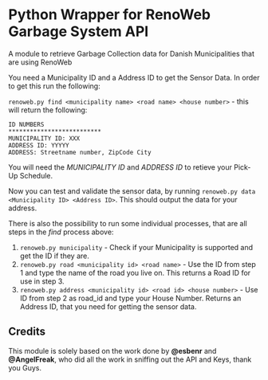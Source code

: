 # Python Wrapper for RenoWeb Garbage System API

A module to retrieve Garbage Collection data for Danish Municipalities that are using RenoWeb

You need a Municipality ID and a Address ID to get the Sensor Data. In order to get this run the following:

`renoweb.py find <municipality name> <road name> <house number>` - this will return the following:

````
ID NUMBERS
**************************
MUNICIPALITY ID: XXX
ADDRESS ID: YYYYY
ADDRESS: Streetname number, ZipCode City
````

You will need the *MUNICIPALITY ID* and *ADDRESS ID* to retieve your Pick-Up Schedule.

Now you can test and validate the sensor data, by running `renoweb.py data <Municipality ID> <Address ID>`. This should output the data for your address.

There is also the possibility to run some individual processes, that are all steps in the *find* process above:

1. `renoweb.py municipality` - Check if your Municipality is supported and get the ID if they are.
2. `renoweb.py road <municipality id> <road name>` - Use the ID from step 1 and type the name of the road you live on. This returns a Road ID for use in step 3.
3. `renoweb.py address <municipality id> <road id> <house number>` - Use ID from step 2 as road_id and type your House Number. Returns an Address ID, that you need for getting the sensor data.

## Credits

This module is solely based on the work done by **@esbenr** and **@AngelFreak**, who did all the work in sniffing out the API and Keys, thank you Guys.
